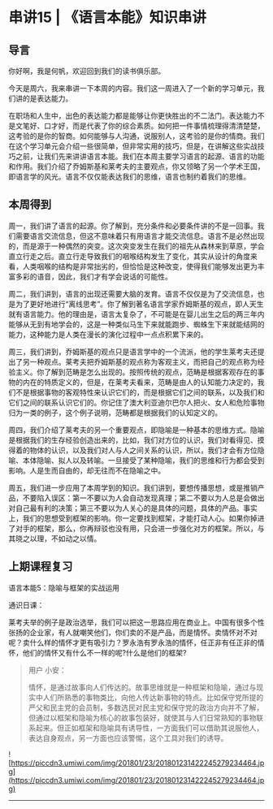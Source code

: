 # 串讲15 | 《语言本能》知识串讲

## 导言

你好啊，我是何帆，欢迎回到我们的读书俱乐部。

今天是周六，我来串讲一下本周的内容。我们这一周进入了一个新的学习单元，我们讲的是表达能力。

在职场和人生中，出色的表达能力都是能够让你更快胜出的不二法门。表达能力不是文笔好、口才好，而是代表了你的综合素质。如何把一件事情梳理得清清楚楚，这考验的是你的智商。如何能够与人沟通，说服别人，这考验的是你的情商。我们在这个学习单元会介绍一些很简单，但非常实用的技巧，但是，在讲解这些实战技巧之前，让我们先来讲讲语言本能。我们在本周主要学习语言的起源、语言的功能和作用。我们介绍了乔姆斯基和莱考夫的主要观点，你又领略了另一个学术王国，即语言学的风光。语言不仅仅能表达我们的思维，语言也制约着我们的思维。

## 本周得到

周一，我们讲了语言的起源。你了解到，充分条件和必要条件讲的不是一回事。我们需要语言交流信息，但这不意味着只有用语言才能交流信息。语言不是必然出现的，而是源于一种偶然的突变。这次突变发生在我们的祖先从森林来到草原，学会直立行走之后。直立行走导致我们的咽喉结构发生了变化，其实从设计的角度来看，人类咽喉的结构是非常拙劣的，但恰恰是这种改变，使得我们能够发出更为丰富多彩的语音，因此，我们才有学会说话的可能性。

周二，我们讲到，语言的出现还需要大脑的发育。语言不仅仅是为了交流信息，也是为了更好地进行“离线思考”。你了解到著名语言学家乔姆斯基的观点，即人天生就有语言能力。他的理由是，语言太复杂了，不可能是在婴儿出生之后的两三年内能够从无到有地学会的，这是一种类似马生下来就能跑步、蜘蛛生下来就能结网的能力，这种能力是人类在漫长的演化过程中一点点积累下来的。

周三，我们讲到，乔姆斯基的观点只是语言学中的一个流派，他的学生莱考夫还提出了另一种观点。莱考夫把乔姆斯基的观点称为客观主义，而把自己的观点称为经验主义。你了解到范畴是怎么出现的。按照传统的观点，范畴是根据客观存在的事物的内在的特质定义的，但是，在莱考夫看来，范畴是由人的认知能力决定的，我们不是根据事物的客观特性来认识它们的，而是根据它们之间的联系，以及我们和它们之间的联系认识它们的。你记住了澳大利亚迪尔巴尔人把火、女人和危险事物归为一类的例子，这个例子说明，范畴都是根据我们的认知定义的。

周四，我们介绍了莱考夫的另一个重要观点，即隐喻是一种基本的思维方式。隐喻是根据我们的生存经验创造出来的，比如，我们对方位的认识，我们对看得见、摸得着的物体的认识，以及我们对人与人之间关系的认识，所以，我们才会有方位隐喻、本体隐喻、拟人以及转喻。一旦接受了某种隐喻，我们的思维和行为都会受到影响。人是生而自由的，却无往而不在隐喻之中。

周五，我们进一步应用了本周学到的知识。我们讲到，要想传播思想，或是推销产品，不要陷入误区：第一不要以为人会自动发现真理；第二不要以为人总是会做出对自己最有利的决策；第三不要以为人关心的是具体的问题，具体的产品。事实上，我们的思想受到框架的影响。你一定要找到框架，才能打动人心。如果你掉进了对手的框架，那么，你再辩驳也没有用，只会进一步强化对方的框架。所以，与其晓之以理，不如动之以情。

## 上期课程复习

语言本能5：隐喻与框架的实战运用

通识日课：

莱考夫举的例子是政治选举，我们可以把这一思路应用在商业上。中国有很多个性张扬的企业家，有人就嘲笑他们，你们卖的不是产品，而是情怀。卖情怀对不对呢？卖什么样的情怀才更有吸引力？罗永浩有罗永浩的情怀，任正非有任正非的情怀，他们的情怀又有什么不一样的呢?什么是他们的框架?

> 用户 小安：
> 
> 情怀，是通过故事向人们传达的。故事思维就是一种框架和隐喻，通过与现实中人们所熟悉的事物类比，向他人传达新事物的特点。比如保守党所提的严父和民主党的会员制，多数选民对民主党和保守党的政治方向并不了解，但通过以框架和隐喻为核心的故事包装好，就使其与人们日常熟知的事物联系起来。但正如框架和隐喻具有诱导性，一方面我们可以借助其说服他人，表达自身观点，另一方面也应该警惕，这个工具对我们的诱导。

![https://piccdn3.umiwi.com/img/201801/23/201801231422245279234464.jpg](https://piccdn3.umiwi.com/img/201801/23/201801231422245279234464.jpg)

---

